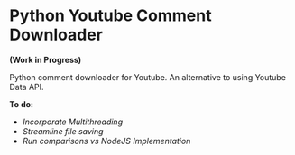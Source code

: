 # Python Youtube Comment Downloader
**(Work in Progress)**

Python comment downloader for Youtube. An alternative to using Youtube Data API.

**To do:**
* *Incorporate Multithreading*
* *Streamline file saving*
* *Run comparisons vs NodeJS Implementation*
